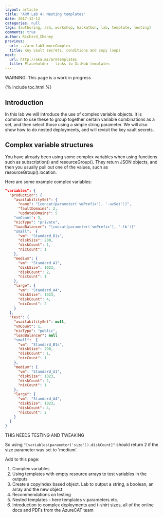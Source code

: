```yaml
---
layout: article
title: 'ARM Lab 4: Nesting templates'
date: 2017-12-13
categories: null
tags: [authoring, arm, workshop, hackathon, lab, template, nesting]
comments: true
author: Richard_Cheney
previous:
  url: ../arm-lab3-moreComplex
  title: Key vault secrets, conditions and copy loops 
next:
  url: http://aka.ms/armtemplates
  title: Placeholder - links to GitHub templates  
---
```


<div class="warning">WARNING: This page is a work in progress</div>

{% include toc.html %}


## Introduction

In this lab we will introduce the use of complex variable objects.  It is common to use these to group together certain variable combinations as a set, and then select those using a simple string parameter.  We will also show how to do nested deployments, and will revisit the key vault secrets.

## Complex variable structures

You have already been using some complex variables when using functions such as subscription() and resourceGroup().  They return JSON objects, and then you usually pull out one of the values, such as resourceGroup().location.

Here are some example complex variables:

```json
"variables": {
  "production": { 
    "availabilitySet": {
      "name": "[concat(parameter('vmPrefix'), '-avSet')]",
      "faultDomains": 2,
      "updateDOmains": 5
    "vmCount": 3,
    "nicType": "private",
    "loadBalancer": "[concat(parameter('vmPrefix'), '-lb')]" 
    "small":  {
      "vm": "Standard_B1s",
      "diskSize": 200,
      "diskCount": 1,
      "nicCount": 1
    },
    "medium": {
      "vm": "Standard_A1",
      "diskSize": 1023,
      "diskCount": 2,
      "nicCount": 1
    },
    "large": {
      "vm": "Standard_A4",
      "diskSize": 1023,
      "diskCount": 4,
      "nicCount": 2
    }
  },
  "test": {
    "availabilitySet": null,
    "vmCount": 1,
    "nicType": "public",
    "loadBalancer": null 
    "small":  {
      "vm": "Standard_B1s",
      "diskSize": 200,
      "diskCount": 1,
      "nicCount": 1
    },
    "medium": {
      "vm": "Standard_A1",
      "diskSize": 1023,
      "diskCount": 2,
      "nicCount": 1
    },
    "large": {
      "vm": "Standard_A4",
      "diskSize": 1023,
      "diskCount": 4,
      "nicCount": 2
    }
  }
}
```
THIS NEEDS TESTING AND TWEAKING

So using `"[variables(parameter('size')).diskCount]"` should return 2 if the size parameter was set to 'medium'.

Add to this page:
1. Complex variables
1. Using templates with empty resource arrays to test variables in the outputs
1. Create a copyIndex based object.  Lab to output a string, a boolean, an array and the new object 
1. Recommendations on testing
1. Nested templates - here templates v parameters etc.
1. Introduction to complex deployments and t-shirt sizes, all of the online docs and PDFs from the AzureCAT team

